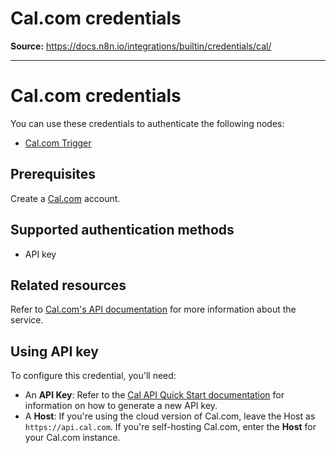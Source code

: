# Cal.com credentials

**Source:** https://docs.n8n.io/integrations/builtin/credentials/cal/

---

# Cal.com credentials

You can use these credentials to authenticate the following nodes:

- [Cal.com Trigger](../../trigger-nodes/n8n-nodes-base.caltrigger/)

## Prerequisites

Create a [Cal.com](https://www.cal.com/) account.

## Supported authentication methods

- API key

## Related resources

Refer to [Cal.com's API documentation](https://cal.com/docs/enterprise-features/api#api-server-specifications) for more information about the service.

## Using API key

To configure this credential, you'll need:

- An **API Key**: Refer to the [Cal API Quick Start documentation](https://cal.com/docs/enterprise-features/api/quick-start) for information on how to generate a new API key.
- A **Host**: If you're using the cloud version of Cal.com, leave the Host as `https://api.cal.com`. If you're self-hosting Cal.com, enter the **Host** for your Cal.com instance.
